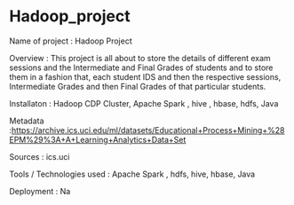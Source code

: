 # Hadoop_project

Name of project : Hadoop Project

Overview : This project is all about to store the details of different exam sessions and the Intermediate and Final Grades of students and to store them in a fashion that, each student IDS and then the respective sessions, Intermediate Grades and then Final Grades of that particular students.

Installaton : Hadoop CDP Cluster, Apache Spark , hive , hbase, hdfs, Java

Metadata :https://archive.ics.uci.edu/ml/datasets/Educational+Process+Mining+%28EPM%29%3A+A+Learning+Analytics+Data+Set

Sources : ics.uci

Tools / Technologies used : Apache Spark , hdfs, hive, hbase, Java

Deployment : Na
